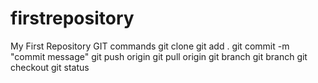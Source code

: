 # firstrepository
My First Repository
GIT commands
git clone
git add .
git commit -m "commit message"
git push origin <branch name>
git pull origin <branch name>
git branch
git branch <new brach name>
git checkout <branch name>
git status
